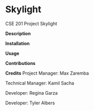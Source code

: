 # Skylight
CSE 201 Project Skylight

**Description**


**Installation**


**Usage**


**Contributions**


**Credits**
Project Manager: Max Zaremba

Technical Manager: Kamil Sacha

Developer: Regina Garza

Developer: Tyler Albers


